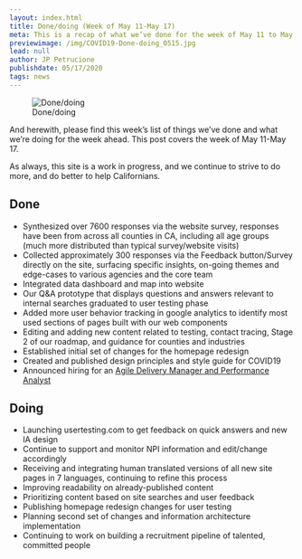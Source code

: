 ```yaml
---
layout: index.html
title: Done/doing (Week of May 11-May 17)
meta: This is a recap of what we’ve done for the week of May 11 to May 17.
previewimage: /img/COVID19-Done-doing_0515.jpg
lead: null
author: JP Petrucione
publishdate: 05/17/2020
tags: news
---
```

<figure class="figure"><img src="../img/COVID19-Done-doing_0515.jpg" class="" alt="Done/doing"><figcaption class="figure-caption">Done/doing</figcaption></figure>

And herewith, please find this week’s list of things we’ve done and what we’re doing for the week ahead. This post covers the week of May 11-May 17.

As always, this site is a work in progress, and we continue to strive to do more, and do better to help Californians.

## Done

*   Synthesized over 7600 responses via the website survey, responses have been from across all counties in CA, including all age groups (much more distributed than typical survey/website visits)
*   Collected approximately 300 responses via the Feedback button/Survey directly on the site, surfacing specific insights, on-going themes and edge-cases to various agencies and the core team
*   Integrated data dashboard and map into website
*   Our Q&A prototype that displays questions and answers relevant to internal searches graduated to user testing phase
*   Added more user behavior tracking in google analytics to identify most used sections of pages built with our web components
*   Editing and adding new content related to testing, contact tracing, Stage 2 of our roadmap, and guidance for counties and industries
*   Established initial set of changes for the homepage redesign
*   Created and published design principles and style guide for COVID19
*   Announced hiring for an [Agile Delivery Manager and Performance Analyst](https://news.alpha.ca.gov/roles/)

## Doing

*   Launching usertesting.com to get feedback on quick answers and new IA design
*   Continue to support and monitor NPI information and edit/change accordingly
*   Receiving and integrating human translated versions of all new site pages in 7 languages, continuing to refine this process
*   Improving readability on already-published content
*   Prioritizing content based on site searches and user feedback
*   Publishing homepage redesign changes for user testing
*   Planning second set of changes and information architecture implementation
*   Continuing to work on building a recruitment pipeline of talented, committed people
